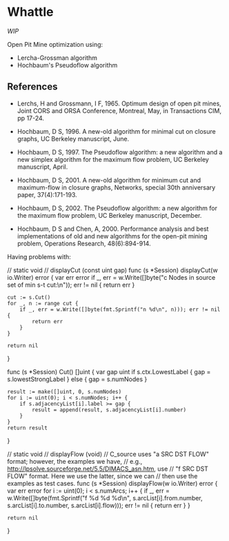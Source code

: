 # Whattle

*WIP*

Open Pit Mine optimization using:
- Lercha-Grossman algorithm
- Hochbaum's Pseudoflow algorithm


## References
- Lerchs, H and Grossmann, I F, 1965. Optimum design of open pit mines,
Joint CORS and ORSA Conference, Montreal, May, in Transactions
CIM, pp 17-24.

- Hochbaum, D S, 1996. A new-old algorithm for minimal cut on closure graphs, UC Berkeley manuscript, June.
- Hochbaum, D S, 1997. The Pseudoflow algorithm: a new algorithm and a new simplex algorithm for the maximum flow problem, UC Berkeley manuscript, April.
- Hochbaum, D S, 2001. A new-old algorithm for minimum cut and maximum-flow in closure graphs, Networks, special 30th anniversary paper, 37(4):171-193.
- Hochbaum, D S, 2002. The Pseudoflow algorithm: a new algorithm for the maximum flow problem, UC Berkeley manuscript, December.
- Hochbaum, D S and Chen, A, 2000. Performance analysis and best implementations of old and new algorithms for the open-pit mining problem, Operations Research, 48(6):894-914.


Having problems with:

	
// static void
// displayCut (const uint gap)
func (s *Session) displayCut(w io.Writer) error {
	var err error
	if _, err = w.Write([]byte("c Nodes in source set of min s-t cut:\n")); err != nil {
		return err
	}

	cut := s.Cut()
	for _, n := range cut {
		if _, err = w.Write([]byte(fmt.Sprintf("n %d\n", n))); err != nil {
			return err
		}
	}

	return nil
}

func (s *Session) Cut() []uint {
	var gap uint
	if s.ctx.LowestLabel {
		gap = s.lowestStrongLabel
	} else {
		gap = s.numNodes
	}

	result := make([]uint, 0, s.numNodes)
	for i := uint(0); i < s.numNodes; i++ {
		if s.adjacencyList[i].label >= gap {
			result = append(result, s.adjacencyList[i].number)
		}
	}
	return result
}

// static void
// displayFlow (void)
// C_source uses "a SRC DST FLOW" format; however, the examples we have,
// e.g., http://lpsolve.sourceforge.net/5.5/DIMACS_asn.htm, use
// "f SRC DST FLOW" format.  Here we use the latter, since we can
// then use the examples as test cases.
func (s *Session) displayFlow(w io.Writer) error {
	var err error
	for i := uint(0); i < s.numArcs; i++ {
		if _, err = w.Write([]byte(fmt.Sprintf("f %d %d %d\n",
			s.arcList[i].from.number,
			s.arcList[i].to.number,
			s.arcList[i].flow))); err != nil {
			return err
		}
	}

	return nil
}
